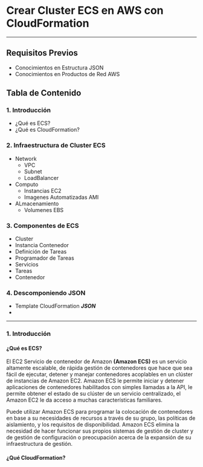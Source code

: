 # Crear Cluster ECS en AWS con CloudFormation

-----

## Requisitos Previos

- Conocimientos en Estructura JSON
- Conocimientos en Productos de Red AWS

## Tabla de Contenido

### 1. Introducción
- ¿Qué es ECS?
- ¿Qué es CloudFormation?

### 2. Infraestructura de Cluster ECS
- Network
  - VPC
  - Subnet
  - LoadBalancer
- Computo
  - Instancias EC2
  - Imagenes Automatizadas AMI
- ALmacenamiento
  - Volumenes EBS

### 3. Componentes de ECS
 - Cluster
 - Instancia Contenedor
 - Definición de Tareas
 - Programador de Tareas
 - Servicios
 - Tareas
 - Contenedor

### 4. Descomponiendo JSON
 - Template CloudFormation ***JSON***
 -

-----

### 1. Introducción

#### ¿Qué es ECS?
El EC2 Servicio de contenedor de Amazon **(Amazon ECS)** es un servicio altamente escalable, de rápida gestión de contenedores que hace que sea fácil de ejecutar, detener y manejar contenedores acoplables en un clúster de instancias de Amazon EC2. Amazon ECS le permite iniciar y detener aplicaciones de contenedores habilitados con simples llamadas a la API, le permite obtener el estado de su clúster de un servicio centralizado,  el Amazon EC2 le da acceso a muchas características familiares.

Puede utilizar Amazon ECS para programar la colocación de contenedores en base a su necesidades de recursos a través de su grupo, las políticas de aislamiento, y los requisitos de disponibilidad. Amazon ECS elimina la necesidad de hacer funcionar sus propios sistemas de gestión de cluster y de gestión de configuración o preocupación acerca de la expansión de su infraestructura de gestión.

#### ¿Qué CloudFormation?

